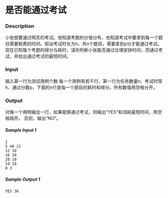 # 是否能通过考试

### Description

小张想要通过明天的考试。他知道考题的分值分布，也知道考试中要拿到每一个题目需要耗费的时间。假设考试时长为h，共n个题目，需要拿到p分才能通过考试。现在已知每个考题的得分与耗时，请你判断小张能否通过合理安排时间，而通过考试，并给出通过考试的最短时间。

### Input

输入第一行为测试用例个数.每一个用例有若干行，第一行为任务数量n、考试时常h、通过分数p，下面的n行是每一个题目的耗时和得分。所有数值用空格分开。

### Output

对每一个用例输出一行，如果能够通过考试，则输出“YES”和消耗最短时间，用空格隔开。 否则，输出“NO”。

##### Sample Input 1 

```
1
5 40 21 
12 10 
16 10 
20 10 
24 10 
8 3 
```

##### Sample Output 1

```
YES 36
```
